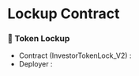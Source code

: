 # Lockup Contract

### 📌 Token Lockup

* Contract (InvestorTokenLock\_V2) :&#x20;
* Deployer :&#x20;

